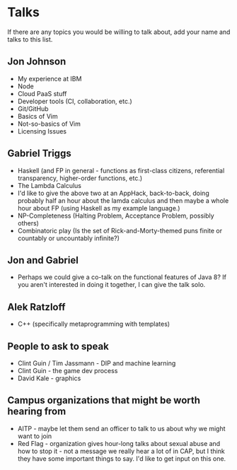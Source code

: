 # Talks

If there are any topics you would be willing to talk about, add your name and talks to this list.

## Jon Johnson

- My experience at IBM
- Node
- Cloud PaaS stuff
- Developer tools (CI, collaboration, etc.)
- Git/GitHub
- Basics of Vim
- Not-so-basics of Vim
- Licensing Issues

## Gabriel Triggs
- Haskell (and FP in general - functions as first-class citizens, referential transparency, higher-order functions, etc.)
- The Lambda Calculus
- I'd like to give the above two at an AppHack, back-to-back, doing probably half an hour about the lamda calculus and then maybe a whole hour about FP (using Haskell as my example language.)
- NP-Completeness (Halting Problem, Acceptance Problem, possibly others)
- Combinatoric play (Is the set of Rick-and-Morty-themed puns finite or countably or uncountably infinite?)

## Jon and Gabriel
- Perhaps we could give a co-talk on the functional features of Java 8? If you aren't interested in doing it together, I can give the talk solo.

## Alek Ratzloff
- C++ (specifically metaprogramming with templates)

## People to ask to speak
- Clint Guin / Tim Jassmann - DIP and machine learning
- Clint Guin - the game dev process
- David Kale - graphics

## Campus organizations that might be worth hearing from
- AITP - maybe let them send an officer to talk to us about why we might want to join
- Red Flag - organization gives hour-long talks about sexual abuse and how to stop it - not a message we really hear a lot of in CAP, but I think they have some important things to say. I'd like to get input on this one.
